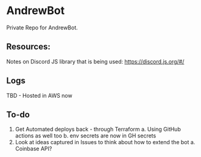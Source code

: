 # AndrewBot
Private Repo for AndrewBot. 

## Resources:

Notes on Discord JS library that is being used: https://discord.js.org/#/

## Logs 

TBD - Hosted in AWS now

## To-do

1. Get Automated deploys back - through Terraform
    a. Using GitHub actions as well too
    b. env secrets are now in GH secrets
2. Look at ideas captured in Issues to think about how to extend the bot
    a. Coinbase API?
